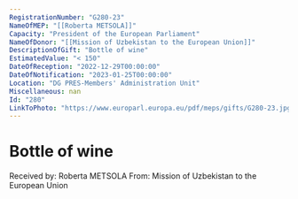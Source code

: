 ```yaml
---
RegistrationNumber: "G280-23"
NameOfMEP: "[[Roberta METSOLA]]"
Capacity: "President of the European Parliament"
NameOfDonor: "[[Mission of Uzbekistan to the European Union]]"
DescriptionOfGift: "Bottle of wine"
EstimatedValue: "< 150"
DateOfReception: "2022-12-29T00:00:00"
DateOfNotification: "2023-01-25T00:00:00"
Location: "DG PRES-Members' Administration Unit"
Miscellaneous: nan
Id: "280"
LinkToPhoto: "https://www.europarl.europa.eu/pdf/meps/gifts/G280-23.jpg#"
---
```


# Bottle of wine

Received by: Roberta METSOLA
From: Mission of Uzbekistan to the European Union
